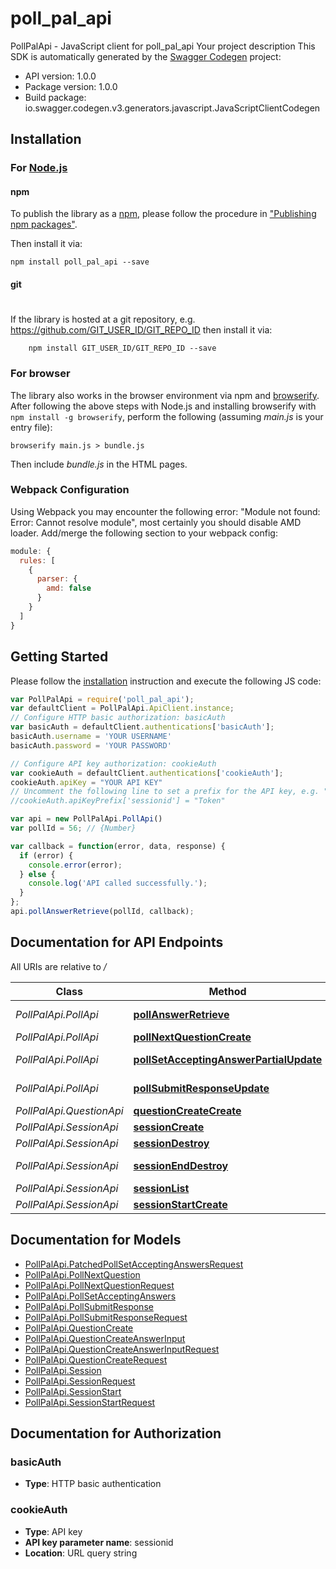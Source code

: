 # poll_pal_api

PollPalApi - JavaScript client for poll_pal_api
Your project description
This SDK is automatically generated by the [Swagger Codegen](https://github.com/swagger-api/swagger-codegen) project:

- API version: 1.0.0
- Package version: 1.0.0
- Build package: io.swagger.codegen.v3.generators.javascript.JavaScriptClientCodegen

## Installation

### For [Node.js](https://nodejs.org/)

#### npm

To publish the library as a [npm](https://www.npmjs.com/),
please follow the procedure in ["Publishing npm packages"](https://docs.npmjs.com/getting-started/publishing-npm-packages).

Then install it via:

```shell
npm install poll_pal_api --save
```

#### git
#
If the library is hosted at a git repository, e.g.
https://github.com/GIT_USER_ID/GIT_REPO_ID
then install it via:

```shell
    npm install GIT_USER_ID/GIT_REPO_ID --save
```

### For browser

The library also works in the browser environment via npm and [browserify](http://browserify.org/). After following
the above steps with Node.js and installing browserify with `npm install -g browserify`,
perform the following (assuming *main.js* is your entry file):

```shell
browserify main.js > bundle.js
```

Then include *bundle.js* in the HTML pages.

### Webpack Configuration

Using Webpack you may encounter the following error: "Module not found: Error:
Cannot resolve module", most certainly you should disable AMD loader. Add/merge
the following section to your webpack config:

```javascript
module: {
  rules: [
    {
      parser: {
        amd: false
      }
    }
  ]
}
```

## Getting Started

Please follow the [installation](#installation) instruction and execute the following JS code:

```javascript
var PollPalApi = require('poll_pal_api');
var defaultClient = PollPalApi.ApiClient.instance;
// Configure HTTP basic authorization: basicAuth
var basicAuth = defaultClient.authentications['basicAuth'];
basicAuth.username = 'YOUR USERNAME'
basicAuth.password = 'YOUR PASSWORD'

// Configure API key authorization: cookieAuth
var cookieAuth = defaultClient.authentications['cookieAuth'];
cookieAuth.apiKey = "YOUR API KEY"
// Uncomment the following line to set a prefix for the API key, e.g. "Token" (defaults to null)
//cookieAuth.apiKeyPrefix['sessionid'] = "Token"

var api = new PollPalApi.PollApi()
var pollId = 56; // {Number} 

var callback = function(error, data, response) {
  if (error) {
    console.error(error);
  } else {
    console.log('API called successfully.');
  }
};
api.pollAnswerRetrieve(pollId, callback);
```

## Documentation for API Endpoints

All URIs are relative to */*

Class | Method | HTTP request | Description
------------ | ------------- | ------------- | -------------
*PollPalApi.PollApi* | [**pollAnswerRetrieve**](docs/PollApi.md#pollAnswerRetrieve) | **GET** /api/poll/{poll_id}/answer | 
*PollPalApi.PollApi* | [**pollNextQuestionCreate**](docs/PollApi.md#pollNextQuestionCreate) | **POST** /api/poll/next-question | 
*PollPalApi.PollApi* | [**pollSetAcceptingAnswerPartialUpdate**](docs/PollApi.md#pollSetAcceptingAnswerPartialUpdate) | **PATCH** /api/poll/set-accepting-answer | 
*PollPalApi.PollApi* | [**pollSubmitResponseUpdate**](docs/PollApi.md#pollSubmitResponseUpdate) | **PUT** /api/poll/submit-response | 
*PollPalApi.QuestionApi* | [**questionCreateCreate**](docs/QuestionApi.md#questionCreateCreate) | **POST** /api/question/create | 
*PollPalApi.SessionApi* | [**sessionCreate**](docs/SessionApi.md#sessionCreate) | **POST** /api/session/ | 
*PollPalApi.SessionApi* | [**sessionDestroy**](docs/SessionApi.md#sessionDestroy) | **DELETE** /api/session/{id} | 
*PollPalApi.SessionApi* | [**sessionEndDestroy**](docs/SessionApi.md#sessionEndDestroy) | **DELETE** /api/session/{session_id}/end | 
*PollPalApi.SessionApi* | [**sessionList**](docs/SessionApi.md#sessionList) | **GET** /api/session/ | 
*PollPalApi.SessionApi* | [**sessionStartCreate**](docs/SessionApi.md#sessionStartCreate) | **POST** /api/session/start | 

## Documentation for Models

 - [PollPalApi.PatchedPollSetAcceptingAnswersRequest](docs/PatchedPollSetAcceptingAnswersRequest.md)
 - [PollPalApi.PollNextQuestion](docs/PollNextQuestion.md)
 - [PollPalApi.PollNextQuestionRequest](docs/PollNextQuestionRequest.md)
 - [PollPalApi.PollSetAcceptingAnswers](docs/PollSetAcceptingAnswers.md)
 - [PollPalApi.PollSubmitResponse](docs/PollSubmitResponse.md)
 - [PollPalApi.PollSubmitResponseRequest](docs/PollSubmitResponseRequest.md)
 - [PollPalApi.QuestionCreate](docs/QuestionCreate.md)
 - [PollPalApi.QuestionCreateAnswerInput](docs/QuestionCreateAnswerInput.md)
 - [PollPalApi.QuestionCreateAnswerInputRequest](docs/QuestionCreateAnswerInputRequest.md)
 - [PollPalApi.QuestionCreateRequest](docs/QuestionCreateRequest.md)
 - [PollPalApi.Session](docs/Session.md)
 - [PollPalApi.SessionRequest](docs/SessionRequest.md)
 - [PollPalApi.SessionStart](docs/SessionStart.md)
 - [PollPalApi.SessionStartRequest](docs/SessionStartRequest.md)

## Documentation for Authorization


### basicAuth

- **Type**: HTTP basic authentication

### cookieAuth

- **Type**: API key
- **API key parameter name**: sessionid
- **Location**: URL query string

